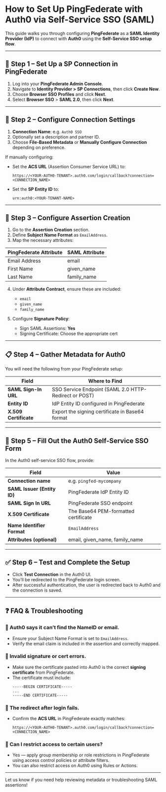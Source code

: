 # How to Set Up PingFederate with Auth0 via Self-Service SSO (SAML)

This guide walks you through configuring **PingFederate** as a **SAML Identity Provider (IdP)** to connect with **Auth0** using the **Self-Service SSO setup flow**.

---

## 🔧 Step 1 – Set Up a SP Connection in PingFederate

1. Log into your **PingFederate Admin Console**.
2. Navigate to **Identity Provider > SP Connections**, then click **Create New**.
3. Choose **Browser SSO Profiles** and click **Next**.
4. Select **Browser SSO** > **SAML 2.0**, then click **Next**.

---

## 📄 Step 2 – Configure Connection Settings

1. **Connection Name**: e.g. `Auth0 SSO`
2. Optionally set a description and partner ID.
3. Choose **File-Based Metadata** or **Manually Configure Connection** depending on preference.

If manually configuring:
- Set the **ACS URL** (Assertion Consumer Service URL) to:
  ```
  https://<YOUR-AUTH0-TENANT>.auth0.com/login/callback?connection=<CONNECTION_NAME>
  ```
- Set the **SP Entity ID** to:
  ```
  urn:auth0:<YOUR-TENANT-NAME>
  ```

---

## 🔐 Step 3 – Configure Assertion Creation

1. Go to the **Assertion Creation** section.
2. Define **Subject Name Format** as `EmailAddress`.
3. Map the necessary attributes:

| PingFederate Attribute | SAML Attribute  |
|------------------------|-----------------|
| Email Address          | email           |
| First Name             | given_name      |
| Last Name              | family_name     |

4. Under **Attribute Contract**, ensure these are included:
   - `email`
   - `given_name`
   - `family_name`

5. Configure **Signature Policy**:
   - Sign SAML Assertions: **Yes**
   - Signing Certificate: Choose the appropriate cert

---

## 📋 Step 4 – Gather Metadata for Auth0

You will need the following from your PingFederate setup:

| Field                  | Where to Find |
|-----------------------|---------------|
| **SAML Sign-In URL**    | SSO Service Endpoint (SAML 2.0 HTTP-Redirect or POST) |
| **Entity ID**           | IdP Entity ID configured in PingFederate |
| **X.509 Certificate**   | Export the signing certificate in Base64 format |

---

## 🔐 Step 5 – Fill Out the Auth0 Self-Service SSO Form

In the Auth0 self-service SSO flow, provide:

| Field                     | Value |
|--------------------------|-------|
| **Connection name**         | e.g. `pingfed-mycompany` |
| **SAML Issuer (Entity ID)** | PingFederate IdP Entity ID |
| **SAML Sign In URL**        | PingFederate SSO endpoint |
| **X.509 Certificate**       | The Base64 PEM-formatted certificate |
| **Name Identifier Format** | `EmailAddress` |
| **Attributes (optional)**  | email, given_name, family_name |

---

## ✅ Step 6 – Test and Complete the Setup

- Click **Test Connection** in the Auth0 UI.
- You’ll be redirected to the PingFederate login screen.
- After successful authentication, the user is redirected back to Auth0 and the connection is saved.

---

## ❓ FAQ & Troubleshooting

### 🔹 Auth0 says it can’t find the NameID or email.
- Ensure your Subject Name Format is set to `EmailAddress`.
- Verify the email claim is included in the assertion and correctly mapped.

### 🔹 Invalid signature or cert errors.
- Make sure the certificate pasted into Auth0 is the correct **signing certificate** from PingFederate.
- The certificate must include:
  ```
  -----BEGIN CERTIFICATE-----
  ...
  -----END CERTIFICATE-----
  ```

### 🔹 The redirect after login fails.
- Confirm the **ACS URL** in PingFederate exactly matches:
  ```
  https://<YOUR-AUTH0-TENANT>.auth0.com/login/callback?connection=<CONNECTION_NAME>
  ```

### 🔹 Can I restrict access to certain users?
- Yes — apply group membership or role restrictions in PingFederate using access control policies or attribute filters.
- You can also restrict access on Auth0 using Rules or Actions.

---

Let us know if you need help reviewing metadata or troubleshooting SAML assertions!
